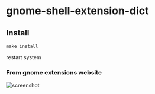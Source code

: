 # gnome-shell-extension-dict

## Install

```
make install
```
restart system

### From gnome extensions website


![screenshot](/Screenshot.png)
